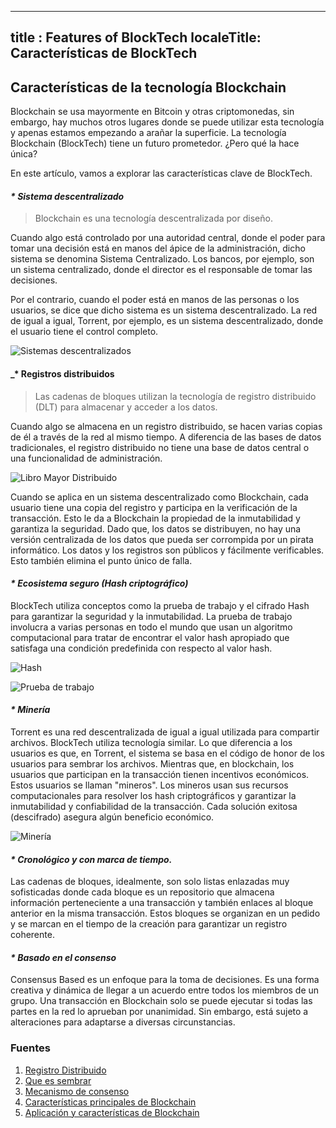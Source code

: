 
---
  title : Features of BlockTech
localeTitle: Características de BlockTech
---
## Características de la tecnología Blockchain

Blockchain se usa mayormente en Bitcoin y otras criptomonedas, sin embargo, hay muchos otros lugares donde se puede utilizar esta tecnología y apenas estamos empezando a arañar la superficie. La tecnología Blockchain (BlockTech) tiene un futuro prometedor. ¿Pero qué la hace única?

En este artículo, vamos a explorar las características clave de BlockTech.

#### _\* Sistema descentralizado_

> Blockchain es una tecnología descentralizada por diseño.

Cuando algo está controlado por una autoridad central, donde el poder para tomar una decisión está en manos del ápice de la administración, dicho sistema se denomina Sistema Centralizado. Los bancos, por ejemplo, son un sistema centralizado, donde el director es el responsable de tomar las decisiones.

Por el contrario, cuando el poder está en manos de las personas o los usuarios, se dice que dicho sistema es un sistema descentralizado. La red de igual a igual, Torrent, por ejemplo, es un sistema descentralizado, donde el usuario tiene el control completo.

![Sistemas descentralizados](https://raw.githubusercontent.com/Vagisha16/Hw3/master/blockchain_article_pic.jpg)

#### _\* Registros distribuidos

> Las cadenas de bloques utilizan la tecnología de registro distribuido (DLT) para almacenar y acceder a los datos.

Cuando algo se almacena en un registro distribuido, se hacen varias copias de él a través de la red al mismo tiempo. A diferencia de las bases de datos tradicionales, el registro distribuido no tiene una base de datos central o una funcionalidad de administración.

![Libro Mayor Distribuido](https://qph.fs.quoracdn.net/main-qimg-2e24c4949a63eefa9bbab1773e185cdd)

Cuando se aplica en un sistema descentralizado como Blockchain, cada usuario tiene una copia del registro y participa en la verificación de la transacción. Esto le da a Blockchain la propiedad de la inmutabilidad y garantiza la seguridad. Dado que, los datos se distribuyen, no hay una versión centralizada de los datos que pueda ser corrompida por un pirata informático. Los datos y los registros son públicos y fácilmente verificables. Esto también elimina el punto único de falla.

#### _\* Ecosistema seguro (Hash criptográfico)_

BlockTech utiliza conceptos como la prueba de trabajo y el cifrado Hash para garantizar la seguridad y la inmutabilidad. La prueba de trabajo involucra a varias personas en todo el mundo que usan un algoritmo computacional para tratar de encontrar el valor hash apropiado que satisfaga una condición predefinida con respecto al valor hash.

![Hash](https://raw.githubusercontent.com/Vagisha16/Hw3/master/Hash.png)

![Prueba de trabajo](https://qph.fs.quoracdn.net/main-qimg-098a67b40e4d0f625cf2cbbda2c95df0)

#### _\* Minería_

Torrent es una red descentralizada de igual a igual utilizada para compartir archivos. BlockTech utiliza tecnología similar. Lo que diferencia a los usuarios es que, en Torrent, el sistema se basa en el código de honor de los usuarios para sembrar los archivos. Mientras que, en blockchain, los usuarios que participan en la transacción tienen incentivos económicos. Estos usuarios se llaman "mineros". Los mineros usan sus recursos computacionales para resolver los hash criptográficos y garantizar la inmutabilidad y confiabilidad de la transacción. Cada solución exitosa (descifrado) asegura algún beneficio económico.

![Minería](https://raw.githubusercontent.com/Vagisha16/Hw3/master/5f6609014470f4b0122de37eb09dbfc7.jpg)

#### _\* Cronológico y con marca de tiempo._

Las cadenas de bloques, idealmente, son solo listas enlazadas muy sofisticadas donde cada bloque es un repositorio que almacena información perteneciente a una transacción y también enlaces al bloque anterior en la misma transacción. Estos bloques se organizan en un pedido y se marcan en el tiempo de la creación para garantizar un registro coherente.

#### _\* Basado en el consenso_

Consensus Based es un enfoque para la toma de decisiones. Es una forma creativa y dinámica de llegar a un acuerdo entre todos los miembros de un grupo. Una transacción en Blockchain solo se puede ejecutar si todas las partes en la red lo aprueban por unanimidad. Sin embargo, está sujeto a alteraciones para adaptarse a diversas circunstancias.

### Fuentes

1.  [Registro Distribuido](https://searchcio.techtarget.com/definition/distributed-ledger)
2.  [Que es sembrar](http://help.utorrent.com/customer/portal/articles/164656)
3.  [Mecanismo de consenso](https://www.seedsforchange.org.uk/consensus)
4.  [Características principales de Blockchain](https://cryptocurry.com/news/top-4-major-features-blockchain/)
5.  [Aplicación y características de Blockchain](https://arxiv.org/pdf/1806.03693.pdf)
